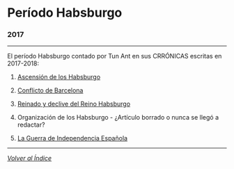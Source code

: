 # Período Habsburgo
### 2017
* * *

El período Habsburgo contado por Tun Ant en sus CRRÓNICAS escritas en 2017-2018:

1. [Ascensión de los Habsburgo](http://rivalregions.com/#news/show/349780) 

2. [Conflicto de Barcelona](http://rivalregions.com/#news/show/1222111)


3. [Reinado y declive del Reino Habsburgo](http://rivalregions.com/#news/show/1225222)

4. Organización de los Habsburgo - ¿Artículo borrado o nunca se llegó a redactar?


5. [La Guerra de Independencia Española](http://rivalregions.com/#news/show/1363992)

* * *

[*Volver al Índice*](/6.-Historia/)
